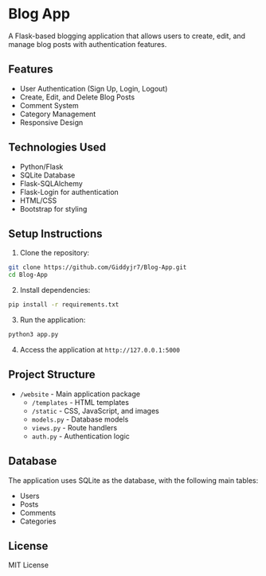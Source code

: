 # Blog App

A Flask-based blogging application that allows users to create, edit, and manage blog posts with authentication features.

## Features

- User Authentication (Sign Up, Login, Logout)
- Create, Edit, and Delete Blog Posts
- Comment System
- Category Management
- Responsive Design

## Technologies Used

- Python/Flask
- SQLite Database
- Flask-SQLAlchemy
- Flask-Login for authentication
- HTML/CSS
- Bootstrap for styling

## Setup Instructions

1. Clone the repository:
```bash
git clone https://github.com/Giddyjr7/Blog-App.git
cd Blog-App
```

2. Install dependencies:
```bash
pip install -r requirements.txt
```

3. Run the application:
```bash
python3 app.py
```

4. Access the application at `http://127.0.0.1:5000`

## Project Structure

- `/website` - Main application package
  - `/templates` - HTML templates
  - `/static` - CSS, JavaScript, and images
  - `models.py` - Database models
  - `views.py` - Route handlers
  - `auth.py` - Authentication logic

## Database

The application uses SQLite as the database, with the following main tables:
- Users
- Posts
- Comments
- Categories

## License

MIT License
